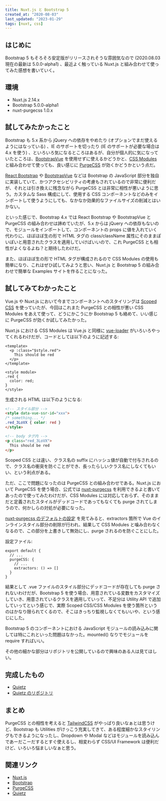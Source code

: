```yaml
---
title: Nuxt.js と Bootstrap 5
created_at: "2020-08-03"
last_updated: "2023-01-29"
tags: [nuxt, css]
---
```


## はじめに

Bootstrap 5 もそろそろ安定版がリリースされそうな雰囲気なので (2020.08.03 現在の最新は 5.0.0-alpha1) 、最近よく触っている Nuxt.js と組み合わせて使ってみた感想を書いていく。

## 環境

- Nuxt.js 2.14.x
- Bootstrap 5.0.0-alpha1
- nuxt-purgecss 1.0.x

## 試してみたかったこと

Bootstrap も 5.x 系から jQuery への依存をやめたり (オプションでまだ使えるようにはなっている) 、IE のサポートを切ったり (IE のサポートが必要な場合は 4.x を使う) 、といろいろ気になるところはあるが、自分が個人的に気になっていたところは、[BootstrapVue](https://bootstrap-vue.org/) を使用せずに使えるかどうかと、[CSS Modules](https://vue-loader.vuejs.org/guide/css-modules.html) と組み合わせて使っても、良い感じに [PurgeCSS](https://purgecss.com/) が効くかどうかという点だ。

[React Bootstrap](https://react-bootstrap.github.io/) や [BootstrapVue](https://bootstrap-vue.org/) などは Bootstrap の JavaScript 部分を独自に実装していて、かつアクセシビリティの考慮もされているので非常に便利だが、それとは引き換えに残念ながら PurgeCSS とは非常に相性が悪いように思う。カスタムな Sass 構成にして、使用する CSS コンポーネントなどのみをインポートして使うようにしても、なかなか効果的なファイルサイズの削減とはいかない。

といった感じで、Bootstrap 4.x では React Bootstrap や BootstrapVue と PurgeCSS の組み合わせは諦めていたが、5.x からは jQuery への依存もないので、モジュールをインポートして、コンポーネントの props に値を入れていく代わりに、ほぼほぼ生の形で HTML タグの class/className 属性にそのままぽいぽいと用意されたクラスを適用していけばいいので、これ PurgeCSS とも相性がよくなるよね？と期待したわけだ。

また、ほぼほぼ生の形で HTML  タグが構成されるので CSS Modules の使用も簡単になり、これはぜひ試してみようと思い、Nuxt.js と Bootstrap 5 の組み合わせで簡単な Examples サイトを作ることになった。

## 試してみてわかったこと

Vue.js や Nuxt.js において今までコンポーネントへのスタイリングは [Scoped CSS](https://vue-loader.vuejs.org/guide/scoped-css.html) を使っていたが、今回はこれまた PurgeCSS との相性が悪い CSS Modules をあえて使って、どうにかこうにか Bootstrap 5 も絡めて、いい感じに PurgeCSS が効くか試してみたかった。

Nuxt.js における CSS Modules は Vue.js と同様に [vue-loader](https://vue-loader.vuejs.org/) がいろいろやってくれるわけだが、コードとしては以下のように記述する:

```js[data-file="pages/index.vue"]
<template>
  <p :class="$style.red">
    This should be red
  </p>
</template>

<style module>
.red {
  color: red;
}
</style>
```

生成される HTML は以下のようになる:

```html
<!-- スタイル部分 -->
<style data-vue-ssr-id="xxx">
/* something... */
.red_3LoVX { color: red }
</style>

<!-- body タグ内 -->
<p class="red_3LoVX">
  This should be red
</p>
```

Scoped CSS とは違い、クラス名の suffix にハッシュ値が自動で付与されるので、クラス名の衝突を防ぐことができ、長ったらしいクラス名にしなくてもいい、という利点がある。

ただ、ここで問題になったのは PurgeCSS との組み合わせである。Nuxt.js において PurgeCSS を使う場合、公式では [nuxt-purgecss](https://github.com/Developmint/nuxt-purgecss) を利用できるよと書いてあったので使ってみたわけだが、CSS Modules には対応しておらず、そのままだと定義されたスタイルがデッドコードであってもなくても purge されてしまうので、何かしらの対処が必要になった。

[nuxt-purgecss のデフォルトの設定](https://github.com/Developmint/nuxt-purgecss/blob/master/lib/utils.js) を見てみると、extractors 箇所で Vue のインラインスタイル部分の削除が行われ、結果して CSS Modules と噛み合わなくなるので、この部分を上書きして無効にし、purge されるのを防ぐことにした。

設定ファイル:

```js[data-file="nuxt.config.js"]
export default {
  // ...
  purgeCSS: {
    // ...
    extractors: () => []
  }
}
```

結果として .vue ファイルのスタイル部分にデッドコードが存在しても purge されないわけだが、Bootstrap 5 を使う場合、用意されている変数をカスタマイズしていき、用意されているクラスを適用していって、不足分は Utility API で追加していってという感じで、実際 Scoped CSS/CSS Modules を使う箇所というのはかなり限られてくるので、そこはきっちり監視しなくてもいいや、という感じにした。

Bootstrap 5 のコンポーネントにおける JavaScript モジュールの読み込みに関しては特にこれといった問題はなかった。mounted() なりでモジュールを require すればいい。

その他の細かな部分はリポジトリを公開しているので興味のある人は見てほしい。

## 完成したもの

- [Quietz](https://quietz.netlify.app/)
- [Quietz のリポジトリ](https://github.com/jamband/quietz)

## まとめ

PurgeCSS との相性を考えると [TailwindCSS](https://tailwindcss.com/)  がやっぱり良いなぁとは思うけど、Bootstrap も Utilities がけっこう充実してきて、ある程度細かなスタイリングもできるようになったし、Dropdown や Modal  などはモジュールを読み込んであーだこーだするとすぐ使えるし、相変わらず CSS/UI Framework は便利だけど、いろいろ悩ましいなぁと思う。

## 関連リンク

- [Nuxt.js](https://nuxtjs.org/)
- [Bootstrap](https://getbootstrap.com/)
- [PurgeCSS](https://purgecss.com/)
- [Quietz](https://quietz.netlify.app/)
